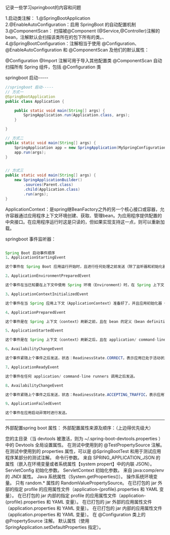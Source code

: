记录一些学习springboot的内容和问题

1.启动类注解：
    1.@SpringBootApplication  
    2.@EnableAutoConfiguration：启用 SpringBoot 的自动配置机制
    3.@ComponentScan： 扫描被@Component (@Service,@Controller)注解的 bean，注解默认会扫描该类所在的包下所有的类。、
    4.@SpringBootConfiguration：注解相当于使用 @Configuration、@EnableAutoConfiguration 和 @ComponentScan 及他们的默认属性：

@Configuration
@Import 注解可用于导入其他配置类
@ComponentScan 自动扫描所有 Spring 组件，包括 @Configuration 类


springboot 启动-----

```java
//springboot 启动-----
// 方式一
@SpringBootApplication 
public class Application {

    public static void main(String[] args) {
        SpringApplication.run(Application.class, args);
    }

}

// 方式二
public static void main(String[] args) {
    SpringApplication app = new SpringApplication(MySpringConfiguration.class);
    app.run(args);
}


// 方式三
public static void main(String[] args) {
    new SpringApplicationBuilder()
        .sources(Parent.class)
        .child(Application.class)
        .run(args);
}


```


 ApplicationContext：是spring继BeanFactory之外的另一个核心接口或容器，允许容器通过应用程序上下文环境创建、获取、管理bean。为应用程序提供配置的中央接口。在应用程序运行时这是只读的，但如果实现支持这一点，则可以重新加载。


springboot 事件监听器：
 
 ```java 

 Spring Boot 启动事件顺序
1、ApplicationStartingEvent

这个事件在 Spring Boot 应用运行开始时，且进行任何处理之前发送（除了监听器和初始化器注册之外）。

2、ApplicationEnvironmentPreparedEvent

这个事件在当已知要在上下文中使用 Spring 环境（Environment）时，在 Spring 上下文（context）创建之前发送。

3、ApplicationContextInitializedEvent

这个事件在当 Spring 应用上下文（ApplicationContext）准备好了，并且应用初始化器（ApplicationContextInitializers）已经被调用，在 bean 的定义（bean definitions）被加载之前发送。

4、ApplicationPreparedEvent

这个事件是在 Spring 上下文（context）刷新之前，且在 bean 的定义（bean definitions）被加载之后发送。

5、ApplicationStartedEvent

这个事件是在 Spring 上下文（context）刷新之后，且在 application/ command-line runners 被调用之前发送。

6、AvailabilityChangeEvent

这个事件紧随上个事件之后发送，状态：ReadinessState.CORRECT，表示应用已处于活动状态。

7、ApplicationReadyEvent

这个事件在任何 application/ command-line runners 调用之后发送。

8、AvailabilityChangeEvent

这个事件紧随上个事件之后发送，状态：ReadinessState.ACCEPTING_TRAFFIC，表示应用可以开始准备接收请求了。

9、ApplicationFailedEvent

这个事件在应用启动异常时进行发送。

 ```

 

 --------------------------------
 外部配置spring boot 属性：
 外部配置属性来源及顺序：（上边得优先级大）

您的主目录（当 devtools 被激活，则为 ~/.spring-boot-devtools.properties ）中的 Devtools 全局设置属性。
在测试中使用到的 @TestPropertySource 注解。
在测试中使用到的 properties 属性，可以是 @SpringBootTest 和用于测试应用程序某部分的测试注解。
命令行参数。
来自 SPRING_APPLICATION_JSON 的属性（嵌入在环境变量或者系统属性【system propert】中的内联 JSON）。
ServletConfig 初始化参数。
ServletContext 初始化参数。
来自 java:comp/env 的 JNDI 属性。
Java 系统属性（System.getProperties()）。
操作系统环境变量。
只有 random.* 属性的 RandomValuePropertySource。
在已打包的 jar 外部的指定 profile 的应用属性文件（application-{profile}.properties 和 YAML 变量）。
在已打包的 jar 内部的指定 profile 的应用属性文件（application-{profile}.properties 和 YAML 变量）。
在已打包的 jar 外部的应用属性文件（application.properties 和 YAML 变量）。
在已打包的 jar 内部的应用属性文件（application.properties 和 YAML 变量）。
在 @Configuration 类上的 @PropertySource 注解。
默认属性（使用 SpringApplication.setDefaultProperties 指定）。

